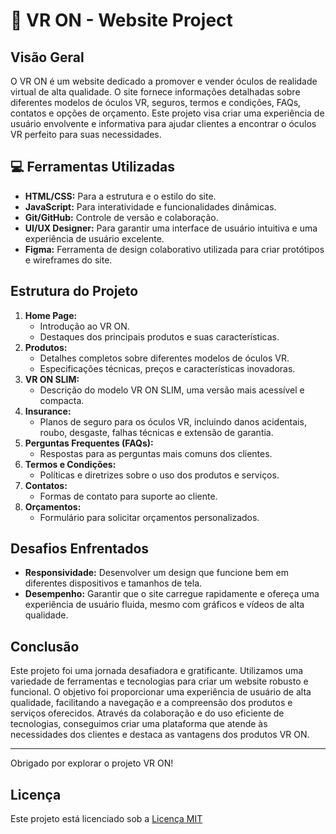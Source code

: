# 🚀 VR ON - Website Project

## Visão Geral

O VR ON é um website dedicado a promover e vender óculos de realidade virtual de alta qualidade. O site fornece informações detalhadas sobre diferentes modelos de óculos VR, seguros, termos e condições, FAQs, contatos e opções de orçamento. Este projeto visa criar uma experiência de usuário envolvente e informativa para ajudar clientes a encontrar o óculos VR perfeito para suas necessidades.

## 💻 Ferramentas Utilizadas

- **HTML/CSS:** Para a estrutura e o estilo do site.
- **JavaScript:** Para interatividade e funcionalidades dinâmicas.
- **Git/GitHub:** Controle de versão e colaboração.
- **UI/UX Designer:** Para garantir uma interface de usuário intuitiva e uma experiência de usuário excelente.
- **Figma:** Ferramenta de design colaborativo utilizada para criar protótipos e wireframes do site.

## Estrutura do Projeto

1. **Home Page:**
   - Introdução ao VR ON.
   - Destaques dos principais produtos e suas características.
2. **Produtos:**
   - Detalhes completos sobre diferentes modelos de óculos VR.
   - Especificações técnicas, preços e características inovadoras.
3. **VR ON SLIM:**
   - Descrição do modelo VR ON SLIM, uma versão mais acessível e compacta.
4. **Insurance:**
   - Planos de seguro para os óculos VR, incluindo danos acidentais, roubo, desgaste, falhas técnicas e extensão de garantia.
5. **Perguntas Frequentes (FAQs):**
   - Respostas para as perguntas mais comuns dos clientes.
6. **Termos e Condições:**
   - Políticas e diretrizes sobre o uso dos produtos e serviços.
7. **Contatos:**
   - Formas de contato para suporte ao cliente.
8. **Orçamentos:**
   - Formulário para solicitar orçamentos personalizados.

## Desafios Enfrentados

- **Responsividade:** Desenvolver um design que funcione bem em diferentes dispositivos e tamanhos de tela.
- **Desempenho:** Garantir que o site carregue rapidamente e ofereça uma experiência de usuário fluida, mesmo com gráficos e vídeos de alta qualidade.

## Conclusão

Este projeto foi uma jornada desafiadora e gratificante. Utilizamos uma variedade de ferramentas e tecnologias para criar um website robusto e funcional. O objetivo foi proporcionar uma experiência de usuário de alta qualidade, facilitando a navegação e a compreensão dos produtos e serviços oferecidos. Através da colaboração e do uso eficiente de tecnologias, conseguimos criar uma plataforma que atende às necessidades dos clientes e destaca as vantagens dos produtos VR ON.

---

Obrigado por explorar o projeto VR ON!

## Licença

Este projeto está licenciado sob a [Licença MIT](LICENSE)
